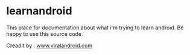 # learnandroid
This place for documentation about what i'm trying to learn android.
Be happy to use this source code.

Creadit by :
www.viralandroid.com

